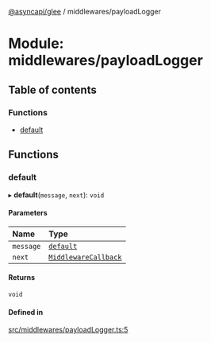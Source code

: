 [@asyncapi/glee](../README.md) / middlewares/payloadLogger

# Module: middlewares/payloadLogger

## Table of contents

### Functions

- [default](middlewares_payloadLogger.md#default)

## Functions

### default

▸ **default**(`message`, `next`): `void`

#### Parameters

| Name | Type |
| :------ | :------ |
| `message` | [`default`](../classes/lib_message.default.md) |
| `next` | [`MiddlewareCallback`](middlewares.md#middlewarecallback) |

#### Returns

`void`

#### Defined in

[src/middlewares/payloadLogger.ts:5](https://github.com/asyncapi/glee/blob/4421c1f/src/middlewares/payloadLogger.ts#L5)
